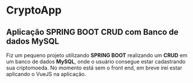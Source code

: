 # CryptoApp

## Aplicação SPRING BOOT CRUD com Banco de dados MySQL

Fiz um pequeno projeto utilizando **SPRING BOOT** realizando um **CRUD** em um banco de dados **MySQL**, onde o usuário consegue estar cadastrando sua criptomoeda.
No momento está sem o front end, em breve irei estar aplicando o VueJS na aplicação.
